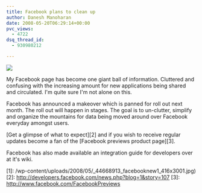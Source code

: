 ```yaml
---
title: Facebook plans to clean up
author: Danesh Manoharan
date: 2008-05-20T06:29:14+00:00
pvc_views:
  - 4722
dsq_thread_id:
  - 930980212

---
```

![](/wp-content/uploads/2008/05/_44668913_facebooknew1_416x3001.jpg)

My Facebook page has become one giant ball of information. Cluttered and confusing with the increasing amount for new applications being shared and circulated. I'm quite sure I'm not alone on this.

Facebook has announced a makeover which is panned for roll out next month. The roll out will happen in stages. The goal is to un-clutter, simplify and organize the mountains for data being moved around over Facebook everyday amongst users.

[Get a glimpse of what to expect][2] and if you wish to receive regular updates become a fan of the [Facebook previews product page][3].

Facebook has also made available an integration guide for developers over at it's wiki.

 [1]: /wp-content/uploads/2008/05/_44668913_facebooknew1_416x3001.jpg)
 [2]: http://developers.facebook.com/news.php?blog=1&story=107
 [3]: http://www.facebook.com/FacebookPreviews